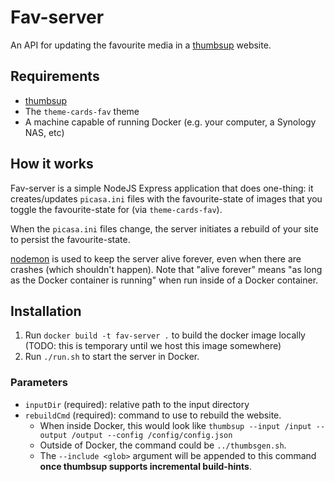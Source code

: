 # Fav-server

An API for updating the favourite media in a [thumbsup](https://thumbsup.github.io/) website.

## Requirements

- [thumbsup](https://thumbsup.github.io/)
- The `theme-cards-fav` theme
- A machine capable of running Docker (e.g. your computer, a Synology NAS, etc)

## How it works

Fav-server is a simple NodeJS Express application that does one-thing: it creates/updates `picasa.ini` files
with the favourite-state of images that you toggle the favourite-state for (via `theme-cards-fav`).

When the `picasa.ini` files change, the server initiates a rebuild of your site to persist the favourite-state.

[nodemon](https://github.com/remy/nodemon#nodemon) is used to keep the server alive forever, even when there are crashes (which shouldn't happen). 
Note that "alive forever" means "as long as the Docker container is running" when run inside of a Docker container.

## Installation

1. Run `docker build -t fav-server .` to build the docker image locally (TODO: this is temporary until we host this image somewhere)
2. Run `./run.sh` to start the server in Docker.

### Parameters

- `inputDir` (required): relative path to the input directory
- `rebuildCmd` (required): command to use to rebuild the website.
  - When inside Docker, this would look like `thumbsup --input /input --output /output --config /config/config.json`
  - Outside of Docker, the command could be `../thumbsgen.sh`.
  - The `--include <glob>` argument will be appended to this command **once thumbsup supports incremental build-hints**.

